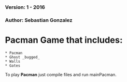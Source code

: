 ### Version: 1 - 2016
### Author: Sebastian Gonzalez
# Pacman Game that includes:
	* Pacman
	* Ghost _bugged_
	* Walls
	* Gates

To play **Pacman** just compile files and run mainPacman.

